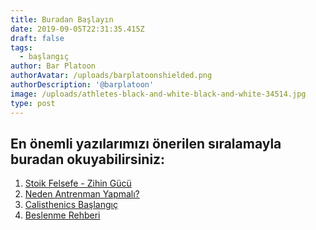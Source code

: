 ```yaml
---
title: Buradan Başlayın
date: 2019-09-05T22:31:35.415Z
draft: false
tags:
  - başlangıç
author: Bar Platoon
authorAvatar: /uploads/barplatoonshielded.png
authorDescription: '@barplatoon'
image: /uploads/athletes-black-and-white-black-and-white-34514.jpg
type: post
---
```

## En önemli yazılarımızı önerilen sıralamayla buradan okuyabilirsiniz:

1. [Stoik Felsefe - Zihin Gücü](https://www.barplatoon.com/stoik-felsefe-zihin-kontrol%C3%BC/)
2. [Neden Antrenman Yapmalı?](https://www.barplatoon.com/neden-antrenman-yapmal%C4%B1/)
3. [Calisthenics Başlangıç](https://www.barplatoon.com/calisthenics-ba%C5%9Flang%C4%B1%C3%A7/)
4. [Beslenme Rehberi](https://www.barplatoon.com/beslenme-rehberi/)
